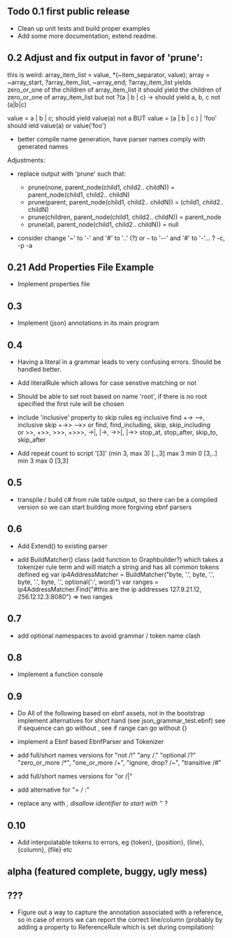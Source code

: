 Todo 0.1 first public release
-----------------------------

- Clean up unit tests and build proper examples
- Add some more documentation, extend readme.

0.2 Adjust and fix output in favor of 'prune':
----------------------------------------------
this is weird:
array_item_list   = value, *(~item_separator, value);
array			  = ~array_start, ?array_item_list, ~array_end;
?array_item_list 
	yields zero_or_one of the children of array_item_list
	it should yield the children of zero_or_one of array_item_list
	but not ?(a | b | c) -> should yield a, b, c not (a|b|c)

value = a | b | c; should yield value(a) not a BUT value = (a | b | c ) | 'foo' should ield  value(a) or value('foo')

- better compile name generation, have parser names comply with generated names

Adjustments:
- replace output with 'prune' 
	such that:  
	- prune(none, parent_node(child1, child2.. childN)) =  parent_node(child1, child2.. childN)
	- prune(parent, parent_node(child1, child2.. childN)) =  (child1, child2.. childN)
	- prune(children, parent_node(child1, child2.. childN)) =  parent_node
	- prune(all, parent_node(child1, child2.. childN)) =  null

- consider change '~' to '-' and '#' to '..' (?) or `~` to '--' and '#' to '-'...
	? -c, -p -a 

0.21 Add Properties File Example   
------------------------------
- Implement properties file


0.3
---------
- Implement (json) annotations in its main program

0.4
---------

- Having a literal in a grammar leads to very confusing errors. Should be handled better.
- Add literalRule which allows for case senstive matching or not
- Should be able to set root based on name 'root', if there is no root specified the first rule will be chosen

- include 'inclusive' property to skip rules eg inclusive find +-> -->, inclusive skip +->> -->>
	  or find, find_including, skip, skip_including  
		or >>, +>>, >>>, +>>>, ->|, |->, ->>|, |->> stop_at, stop_after, skip_to, skip_after	 

- Add repeat count to script '[3]' (min 3, max 3) [..,3] max 3 min 0 [3,..] min 3 max 0 [3,3] 

0.5
---------

- transpile / build c# from rule table output, so there can be a compiled version so we can start building more forgiving ebnf parsers

0.6
---------
- Add Extend() to existing parser 

- add BuildMatcher() class (add function to Graphbuilder?) which takes a tokenizer rule term and will match a string and has
     all common tokens defined
	eg var ip4AddressMatcher = BuildMatcher("byte, '.', byte, '.', byte, '.', byte, '.', optional(':', word)")
	   var ranges = ip4AddressMatcher.Find("#this are the ip addresses 127.9.21.12, 256.12.12.3:8080") => two ranges

0.7
--------
- add optional namespaces to avoid grammar / token name clash 

0.8
---------
- Implement a function console

0.9
----------
- Do All of the following based on ebnf assets, not in the bootstrap
	implement alternatives for short hand (see json_grammar_test.ebnf)
	see if sequence can go without ,
	see if range can go without {}

- implement a Ebnf based EbnfParser and Tokenizer
- add full/short names versions for "not /!" "any /." "optional /?" "zero_or_more /*", "one_or_more /+", "ignore, drop? /~", "transitive /#"
- add full/short names versions for "or /|"
- add alternative for "= / :"
- replace any with _, disallow identifier to start with '_' ?

0.10
---------
- Add interpolatable tokens to errors, eg {token}, {position}, {line}, {column}, {file} etc

alpha (featured complete, buggy, ugly mess)
-------------------------------------------

???
---
- Figure out a way to capture the annotation associated with a reference, so in case of errors we can report the correct line/column
  (probably by adding a property to ReferenceRule which is set during compilation)
